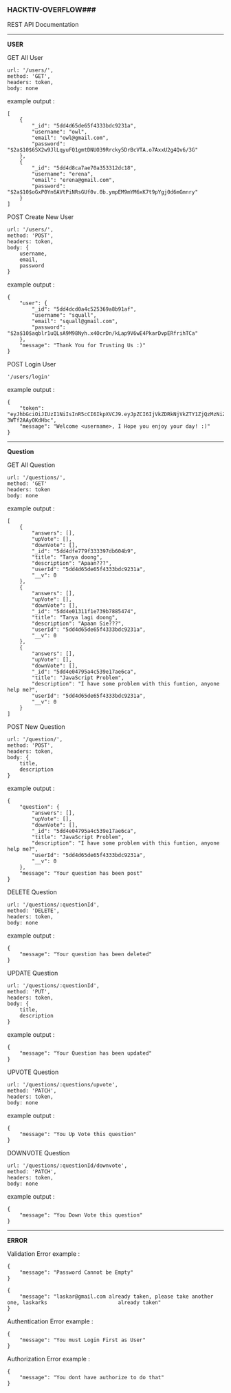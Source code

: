 ### HACKTIV-OVERFLOW###

REST API Documentation

---

**USER**

GET All User

```
url: '/users/',
method: 'GET',
headers: token,
body: none
```

example output :

```
[
    {
        "_id": "5dd4d65de65f4333bdc9231a",
        "username": "owl",
        "email": "owl@gmail.com",
        "password": "$2a$10$6SX2w9JlLqyuFQ1gmtDNUO39Rrcky5DrBcVTA.o7AxxU2g4Qv6/3G"
    },
    {
        "_id": "5dd4d8ca7ae70a353312dc18",
        "username": "erena",
        "email": "erena@gmail.com",
        "password": "$2a$10$oGxP0Yn6AVtPiNRsGUf0v.0b.ympEM9mYM6xK7t9pYgj0d6mGmnry"
    }
]
```



POST Create New User

```
url: '/users/',
method: 'POST',
headers: token,
body: {
    username,
    email,
    password
}
```

example output :

```
{
    "user": {
        "_id": "5dd4dcd0a4c525369a8b91af",
        "username": "squall",
        "email": "squall@gmail.com",
        "password": "$2a$10$aqblr1uQLsA9M98Nyh.x4OcrDn/kLap9V6wE4PkarDvpERfrihTCa"
    },
    "message": "Thank You for Trusting Us :)"
}
```



POST Login User

```
'/users/login'
```

example output :

```
{
    "token": "eyJhbGciOiJIUzI1NiIsInR5cCI6IkpXVCJ9.eyJpZCI6IjVkZDRkNjVkZTY1ZjQzMzNiZGM5MjMxYSIsInVzZXJuYW1lIjoib3dsIiwiaWF0IjoxNTc0MjMxMjEwLCJleHAiOjE1NzQyMzQ4MTB9.OTVkm8Ln1tibGfRA4_E68Swvkxit-3WTf2AAyOKdHbc",
    "message": "Welcome <username>, I Hope you enjoy your day! :)"
}
```

---



**Question**

GET All Question

```
url: '/questions/',
method: 'GET'
headers: token
body: none
```

example output :

```
[
    {
        "answers": [],
        "upVote": [],
        "downVote": [],
        "_id": "5dd4dfe779f333397db604b9",
        "title": "Tanya doong",
        "description": "Apaan???",
        "userId": "5dd4d65de65f4333bdc9231a",
        "__v": 0
    },
    {
        "answers": [],
        "upVote": [],
        "downVote": [],
        "_id": "5dd4e01311f1e739b7885474",
        "title": "Tanya lagi doong",
        "description": "Apaan Sie???",
        "userId": "5dd4d65de65f4333bdc9231a",
        "__v": 0
    },
    {
        "answers": [],
        "upVote": [],
        "downVote": [],
        "_id": "5dd4e04795a4c539e17ae6ca",
        "title": "JavaScript Problem",
        "description": "I have some problem with this funtion, anyone help me?",
        "userId": "5dd4d65de65f4333bdc9231a",
        "__v": 0
    }
]
```



POST New Question 

```
url: '/question/',
method: 'POST',
headers: token,
body: {
    title,
    description
}
```

example output :

```
{
    "question": {
        "answers": [],
        "upVote": [],
        "downVote": [],
        "_id": "5dd4e04795a4c539e17ae6ca",
        "title": "JavaScript Problem",
        "description": "I have some problem with this funtion, anyone help me?",
        "userId": "5dd4d65de65f4333bdc9231a",
        "__v": 0
    },
    "message": "Your question has been post"
}
```



DELETE Question

```
url: '/questions/:questionId',
method: 'DELETE',
headers: token,
body: none
```

example output :

```
{
    "message": "Your question has been deleted"
}
```



UPDATE Question

```
url: '/questions/:questionId',
method: 'PUT',
headers: token,
body: {
    title,
    description
}
```

example output :

```
{
    "message": "Your Question has been updated"
}
```



UPVOTE Question 

```
url: '/questions/:questions/upvote',
method: 'PATCH',
headers: token,
body: none
```

example output :

```
{
    "message": "You Up Vote this question"
}
```



DOWNVOTE Question 

```
url: '/questions/:questionId/downvote',
method: 'PATCH',
headers: token,
body: none
```

example output :

```
{
    "message": "You Down Vote this question"
}
```





















---



**ERROR**

Validation Error example :

```
{
    "message": "Password Cannot be Empty"
}
```

```
{
    "message": "laskar@gmail.com already taken, please take another one, laskarks 						already taken"
}
```



Authentication Error example : 

```
{
    "message": "You must Login First as User"
}
```



Authorization Error example :

```
{
    "message": "You dont have authorize to do that"
}
```



